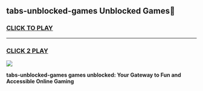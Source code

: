 
## tabs-unblocked-games Unblocked Games👋
<h3>
<a href="https://news.freeplayer.one?title=tabs-unblocked-games&ref=16F">CLICK TO PLAY</a></h3>
<hr>

<h3>
<a href="https://news.freeplayer.one?title=tabs-unblocked-games&ref=16F">CLICK 2 PLAY</a>
  
</h3>

<a href="https://news.freeplayer.one?title=tabs-unblocked-games&ref=16F/"><img src="https://clearcache.store/games.png"></a>


**tabs-unblocked-games games unblocked: Your Gateway to Fun and Accessible Online Gaming**
